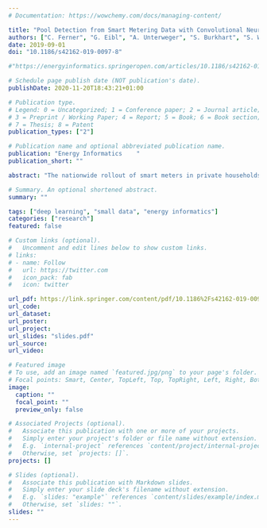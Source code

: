 ```yaml
---
# Documentation: https://wowchemy.com/docs/managing-content/

title: "Pool Detection from Smart Metering Data with Convolutional Neural Networks"
authors: ["C. Ferner", "G. Eibl", "A. Unterweger", "S. Burkhart", "S. Wegenkittl"]
date: 2019-09-01
doi: "10.1186/s42162-019-0097-8"

#"https://energyinformatics.springeropen.com/articles/10.1186/s42162-019-0097-8"

# Schedule page publish date (NOT publication's date).
publishDate: 2020-11-20T18:43:21+01:00

# Publication type.
# Legend: 0 = Uncategorized; 1 = Conference paper; 2 = Journal article;
# 3 = Preprint / Working Paper; 4 = Report; 5 = Book; 6 = Book section;
# 7 = Thesis; 8 = Patent
publication_types: ["2"]

# Publication name and optional abbreviated publication name.
publication: "Energy Informatics	"
publication_short: ""

abstract: "The nationwide rollout of smart meters in private households raises privacy concerns: Is it possible to extract privacy-sensitive information from a household’s power consumption? For a small sample of 869 Upper Austrian households, information about consumption-heavy amenities and household characteristics are available. This work studies the detection of households with swimming pools (the most common amenity in the dataset) using Convolutional Neural Networks (CNNs) applied on load heatmaps constructed from load profiles. Although only a small dataset is available, results show that by using CNNs, privacy can be broken automatically, i.e., without the time-consuming, manual feature generation. The method even slightly outperforms a previous approach that relies on a nearest neighbor classifier with engineered features."

# Summary. An optional shortened abstract.
summary: ""

tags: ["deep learning", "small data", "energy informatics"]
categories: ["research"]
featured: false

# Custom links (optional).
#   Uncomment and edit lines below to show custom links.
# links:
# - name: Follow
#   url: https://twitter.com
#   icon_pack: fab
#   icon: twitter

url_pdf: https://link.springer.com/content/pdf/10.1186%2Fs42162-019-0097-8.pdf
url_code:
url_dataset:
url_poster:
url_project:
url_slides: "slides.pdf"
url_source:
url_video:

# Featured image
# To use, add an image named `featured.jpg/png` to your page's folder. 
# Focal points: Smart, Center, TopLeft, Top, TopRight, Left, Right, BottomLeft, Bottom, BottomRight.
image:
  caption: ""
  focal_point: ""
  preview_only: false

# Associated Projects (optional).
#   Associate this publication with one or more of your projects.
#   Simply enter your project's folder or file name without extension.
#   E.g. `internal-project` references `content/project/internal-project/index.md`.
#   Otherwise, set `projects: []`.
projects: []

# Slides (optional).
#   Associate this publication with Markdown slides.
#   Simply enter your slide deck's filename without extension.
#   E.g. `slides: "example"` references `content/slides/example/index.md`.
#   Otherwise, set `slides: ""`.
slides: ""
---
```

